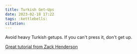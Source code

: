 ```yaml
---
title: Turkish Get–Ups
date: 2023-02-18 17:22
tags: :kettlebells:
citation:
---
```


Avoid heavy Turkish getups. If you can't press it, don't get up.

[Great tutorial from Zack Henderson](https://youtu.be/5kb9Blkrj2w)


